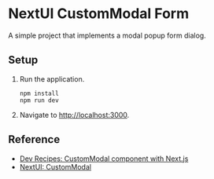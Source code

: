 # NextUI CustomModal Form

A simple project that implements a modal popup form dialog.

## Setup

1. Run the application.

   ```shell
   npm install
   npm run dev
   ```

1. Navigate to <http://localhost:3000>.

## Reference

* [Dev Recipes: CustomModal component with Next.js](https://devrecipes.net/modal-component-with-next-js/)
* [NextUI: CustomModal](https://nextui.org/docs/components/modal)
